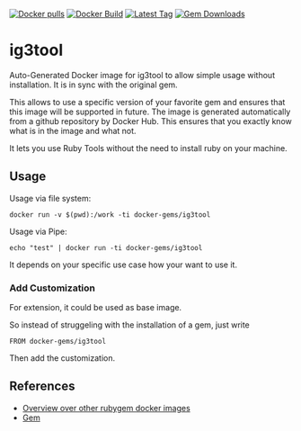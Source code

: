 [![Docker pulls](https://img.shields.io/docker/pulls/rubygem/ig3tool.svg)](https://hub.docker.com/r/rubygem/ig3tool/)
[![Docker Build](https://img.shields.io/docker/automated/rubygem/ig3tool.svg)](https://hub.docker.com/r/rubygem/ig3tool/)
[![Latest Tag](https://img.shields.io/github/tag/docker-rubygem/ig3tool.svg)](https://hub.docker.com/r/rubygem/ig3tool/)
[![Gem Downloads](https://img.shields.io/gem/dt/ig3tool.svg)](https://rubygems.org/gems/ig3tool/)
# ig3tool

Auto-Generated Docker image for ig3tool to allow simple usage without installation.
It is in sync with the original gem.

This allows to use a specific version of your favorite gem and ensures that this image will be supported in future.
The image is generated automatically from a github repository by Docker Hub.
This ensures that you exactly know what is in the image and what not.

It lets you use Ruby Tools without the need to install ruby on your machine.

## Usage

Usage via file system:

`docker run -v $(pwd):/work -ti docker-gems/ig3tool`

Usage via Pipe:

`echo "test" | docker run -ti docker-gems/ig3tool`

It depends on your specific use case how your want to use it.

### Add Customization

For extension, it could be used as base image.

So instead of struggeling with the installation of a gem, just write

`FROM docker-gems/ig3tool`

Then add the customization.

## References

 - [Overview over other rubygem docker images](https://github.com/thinkbot/docker-rubygem)
 - [Gem](https://rubygems.org/gems/ig3tool/)
